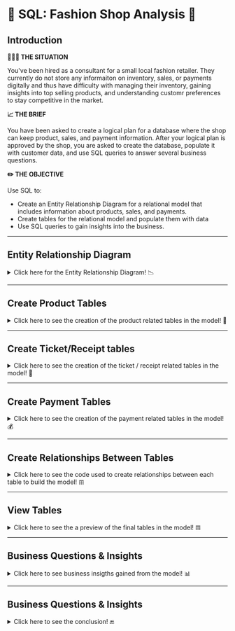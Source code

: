# 👚 SQL: Fashion Shop Analysis 👕

## Introduction
	  
**👩🏻‍💼 THE SITUATION** 

You've been hired as a consultant for a small local fashion retailer. They currently do not store any informaiton on inventory, sales, or payments digitally and thus have difficulty with managing their inventory, gaining insights into top selling products, and understanding customr preferences to stay competitive in the market.

**📈 THE BRIEF**

You have been asked to create a logical plan for a database where the shop can keep product, sales, and payment information. After your logical plan is approved by the shop, you are asked to create the database, populate it with customer data, and use SQL queries to answer several business questions.

**✏️ THE OBJECTIVE**

Use SQL to:
- Create an Entity Relationship Diagram for a relational model that includes information about products, sales, and payments.
- Create tables for the relational model and populate them with data
- Use SQL queries to gain insights into the business.
		
***

## Entity Relationship Diagram
<details> 
<summary>
Click here for the Entity Relationship Diagram! 📉
</summary>
	
<kbd><img src="https://github.com/beatriz-fc-leitao/SQL_projects/blob/main/final_ERD.png" width="750" height="480"></kbd>

</details> 
	
***

## Create Product Tables
<details> 
<summary>
Click here to see the creation of the product related tables in the model! 👚
</summary>
	
**PRODUCT TABLE**
```sql
CREATE TABLE PRODUCT(
   PRODUCT_ID BIGINT NOT NULL,
   TYPE_ID BIGINT NOT NULL,
   SIZE_CODE CHAR(2),
   COLOR_CODE CHAR (6),
   PRODUCT_NAME VARCHAR(40) NOT NULL,
   BRAND_ID BIGINT NOT NULL, 
   GENDER_ID BIGINT NOT NULL,
   DESCRIPTION VARCHAR(100) NOT NULL,
   PRIMARY KEY (PRODUCT_ID)
);
```
	
**BRAND TABLE**
```sql
CREATE TABLE BRAND(
   BRAND_ID BIGINT NOT NULL,
   BRAND_NAME VARCHAR(40) NOT NULL,
   EMAIL VARCHAR(40),
   PRIMARY KEY (BRAND_ID)
);
```
	
**COLOR TABLE**
```sql
CREATE TABLE COLOR(
   COLOR_CODE CHAR(6) NOT NULL,
   COLOR_NAME VARCHAR(20) NOT NULL,
   PRIMARY KEY (COLOR_CODE)
);
```	

**CATEGORY TABLE**
```sql
CREATE TABLE CATEGORY(
   CATEGORY_ID BIGINT NOT NULL,
   CATEGORY_NAME VARCHAR(40) NOT NULL,
   PRIMARY KEY (CATEGORY_ID)
);
```

**SIZE TABLE**
```sql
CREATE TABLE SIZE(
   SIZE_CODE CHAR(2) NOT NULL,
   DESCRIPTION VARCHAR(40) NOT NULL,
   PRIMARY KEY (SIZE_CODE)
);
```
	
**TYPE TABLE**
```sql
CREATE TABLE TYPE(
   TYPE_ID BIGINT NOT NULL,
   TYPE_NAME VARCHAR(40) NOT NULL,
   CATEGORY_ID BIGINT,
   PRIMARY KEY (TYPE_ID)
);
```
	
**GENDER TABLE**
```sql
CREATE TABLE GENDER(
   GENDER_ID BIGINT NOT NULL,
   GENDER_NAME VARCHAR(40) NOT NULL,
   PRIMARY KEY (GENDER_ID)
);
```	
	
</details> 
	
***

## Create Ticket/Receipt tables
<details> 
<summary>
Click here to see the creation of the ticket / receipt related tables in the model! 🧾
</summary>
	
**TICKET TABLE**
```sql
CREATE TABLE TICKET(
   TICKET_ID BIGINT NOT NULL AUTO_INCREMENT,
   TIMEPLACED TIMESTAMP NOT NULL,
   EMPLOYEE_ID INTEGER NOT NULL,
   CUSTOMER_ID INTEGER NOT NULL,
   TOTAL_PRODUCT DECIMAL(20,5) NOT NULL,
   TOTAL_TAX DECIMAL(20,5) NOT NULL,
   TOTAL_ORDER DECIMAL(20,5) NOT NULL,
   CCPAYMENT_ID BIGINT NOT NULL,
   PRIMARY KEY (TICKET_ID)
);
```
	
**TICKET_ITEM TABLE**
```sql
CREATE TABLE TICKET_ITEM(
   TICKET_ID BIGINT NOT NULL,
   NUMSEQ SMALLINT NOT NULL,
   PRODUCT_ID BIGINT NOT NULL,
   QUANTITY SMALLINT NOT NULL,
   PRICE DECIMAL(20,5) NOT NULL,
   TAX_AMOUNT DECIMAL(20,5) NOT NULL,
   PRODUCT_AMOUNT DECIMAL(20,5) NOT NULL,
   PRIMARY KEY (TICKET_ID, NUMSEQ)
);
```
	
**EMPLOYEE TABLE**
```sql
CREATE TABLE EMPLOYEE(
   EMPLOYEE_ID INT NOT NULL,
   FIRSTNAME VARCHAR(40) NOT NULL,
   LASTNAME VARCHAR(40) NOT NULL,
   DOB DATE,
   EMAIL VARCHAR(40),
   PHONENO VARCHAR(20),
   PRIMARY KEY (EMPLOYEE_ID)
);
```	

**CUSTOMER TABLE**
```sql
CREATE TABLE CUSTOMER(
   CUSTOMER_ID INT NOT NULL,
   FIRSTNAME VARCHAR(40) NOT NULL,
   LASTNAME VARCHAR(40) NOT NULL,
   DOB DATE,
   EMAIL VARCHAR(40),
   PHONENO VARCHAR(20),
   PRIMARY KEY (CUSTOMER_ID)
);
```
	
</details> 
	
***

## Create Payment Tables
<details> 
<summary>
Click here to see the creation of the payment related tables in the model! 💰
</summary>
	
**CC PAYMENT TABLE**
```sql
CREATE TABLE CCPAYMENT (
   CCPAYMENT_ID BIGINT NOT NULL AUTO_INCREMENT,
   CCPAYTRAN_ID BIGINT,
   EXPECTED_AMOUNT DECIMAL(20,5) NOT NULL,
   APPROVING_AMOUNT	DECIMAL(20,5),
   APPROVED_AMOUNT DECIMAL(20,5),
   CCPAYMENT_STATE CHAR(1) NOT NULL,
   TIMECREATED TIMESTAMP NOT NULL,
   TIMEUPDATED TIMESTAMP,
   TIMEEXPIRED TIMESTAMP,
   PRIMARY KEY (CCPAYMENT_ID)
);
```
	
**CC CARD TABLE**
```sql
CREATE TABLE CCPAYMENT_CARD (
   CCPAYMENT_ID BIGINT NOT NULL,
   PAYMENT_TYPE CHAR(2) NOT NULL,
   IS_ENCRYPT CHAR(1) NOT NULL,
   CARD_NUMBER VARCHAR(64) NOT NULL,
   BANKNAME VARCHAR(64) NOT NULL,
   CCEXPDATE CHAR(6) NOT NULL,
   CCENTRY_METHOD VARCHAR(20) NOT NULL,
   PRIMARY KEY (CCPAYMENT_ID)
);
```
	
**CC PAYMENT TYPE TABLE**
```sql
CREATE TABLE CCPAYMENT_TYPE (
   CCTYPE CHAR(2) NOT NULL,
   DESCRIPTION VARCHAR(40) NOT NULL,
   PRIMARY KEY (CCTYPE)
);
```	

**PAYMENT STATE TABLE**
```sql
CREATE TABLE CCPAYMENT_STATE (
   CCSTATE CHAR(1) NOT NULL,
   DESCRIPTION VARCHAR(40) NOT NULL,
   PRIMARY KEY (CCSTATE)
);
```

**CC METHOD TABLE**
```sql
CREATE TABLE CCENTRY_METHOD (
   CCMETHOD CHAR(1) NOT NULL,
   DESCRIPTION VARCHAR(40) NOT NULL,
   PRIMARY KEY (CCMETHOD)
);
```
	
</details> 

***

## Create Relationships Between Tables
<details> 
<summary>
Click here to see the code used to create relationships between each table to build the model! 𝌠
</summary>

**Creating relationships between product tables**
```sql
#ALTERING PRODUCT TABLE
ALTER TABLE PRODUCT 
   ADD FOREIGN KEY (TYPE_ID) REFERENCES TYPE(TYPE_ID)
   ON UPDATE CASCADE ON DELETE RESTRICT;

ALTER TABLE PRODUCT 
   ADD FOREIGN KEY (COLOR_CODE) REFERENCES COLOR(COLOR_CODE)
   ON UPDATE CASCADE ON DELETE RESTRICT;

ALTER TABLE PRODUCT 
   ADD FOREIGN KEY (GENDER_ID) REFERENCES GENDER(GENDER_ID)
   ON UPDATE CASCADE ON DELETE RESTRICT;

ALTER TABLE PRODUCT 
   ADD FOREIGN KEY (SIZE_CODE) REFERENCES SIZE(SIZE_CODE)
   ON UPDATE CASCADE ON DELETE RESTRICT;
   
ALTER TABLE PRODUCT 
   ADD FOREIGN KEY (BRAND_ID) REFERENCES BRAND(BRAND_ID)
   ON UPDATE CASCADE ON DELETE RESTRICT;
   
#ALTERING TYPE TABLE
ALTER TABLE TYPE 
   ADD FOREIGN KEY (CATEGORY_ID) REFERENCES CATEGORY(CATEGORY_ID)
   ON UPDATE CASCADE ON DELETE RESTRICT;
```

**Creating relationships between ticket/receipt tables**
```sql   
#ALTER TICKET_ITEM TABLE
ALTER TABLE TICKET_ITEM 
   ADD FOREIGN KEY (PRODUCT_ID) REFERENCES PRODUCT(PRODUCT_ID)
   ON UPDATE CASCADE ON DELETE RESTRICT;

ALTER TABLE TICKET_ITEM 
   ADD FOREIGN KEY (TICKET_ID) REFERENCES TICKET(TICKET_ID)
   ON UPDATE CASCADE ON DELETE RESTRICT;
   
#ALTER TICKET TABLE
ALTER TABLE TICKET
   ADD FOREIGN KEY (EMPLOYEE_ID) REFERENCES EMPLOYEE(EMPLOYEE_ID)
   ON UPDATE CASCADE ON DELETE RESTRICT;

ALTER TABLE TICKET
   ADD FOREIGN KEY (CUSTOMER_ID) REFERENCES CUSTOMER(CUSTOMER_ID)
   ON UPDATE CASCADE ON DELETE RESTRICT;

ALTER TABLE TICKET
   ADD FOREIGN KEY (CCPAYMENT_ID) REFERENCES CCPAYMENT(CCPAYMENT_ID)
   ON UPDATE CASCADE ON DELETE RESTRICT;
```
	
**Creating relationships between payment tables**
```sql
#ALTER CCPAYMENT TABLE
ALTER TABLE CCPAYMENT 
   ADD FOREIGN KEY (CCPAYMENT_STATE)
   REFERENCES CCPAYMENT_STATE (CCSTATE);
   
#ALTER CCPAYMENT_CARD TABLE
ALTER TABLE CCPAYMENT_CARD 
   ADD FOREIGN KEY (CCENTRY_METHOD)
   REFERENCES CCENTRY_METHOD (CCMETHOD);

ALTER TABLE CCPAYMENT_CARD 
   ADD FOREIGN KEY (PAYMENT_TYPE)
   REFERENCES CCPAYMENT_TYPE (CCTYPE);
   
ALTER TABLE CCPAYMENT_CARD 
   ADD FOREIGN KEY (CCPAYMENT_ID)
   REFERENCES CCPAYMENT (CCPAYMENT_ID);
```
	
</details> 

***
	
## View Tables
<details> 
<summary>
Click here to see the a preview of the final tables in the model! 𝌠
</summary>

<br>
Below you can see a preview (first 3 rows) of each final table. The full tables can be found as CSV files in this repo. The data was inserted directly into each table using SQL insert statements.

```sql
# General structure for data inserts
INSERT INTO <TABLE NAME> VALUES
(data);
```

** PRODUCT TABLE**
|PRODUCT_ID|TYPE_ID  |SIZE_CODE|COLOR_CODE|PRODUCT_NAME|BRAND_ID|GENDER_ID|DESCRIPTION        |
|----------|---------|---------|----------|------------|--------|---------|-------------------|
|2039      |10001335 |M        |009933    |Trousers    |86010900|30003891 |sustainable        |
|8500      |10001334 |L        |ffff00    |Skirt       |86010700|30004039 |Made with love     |
|9850      |100001350|L        |000000    |Waistcoat   |86010500|30003891 |Made with love     |

**BRAND TABLE**
|BRAND_ID|BRAND_NAME|EMAIL|
|--------|----------|-----|
|86010100|GAP       |contact@gap.com|
|86010200|American Eagle|contact@ae.com|
|86010300|HM        |contact@hm.com|

**COLOR TABLE**
|COLOR_CODE|COLOR_NAME|
|----------|----------|
|000000    |Black     |
|0000b3    |Blue      |
|009933    |Green     |

**CATEGORY TABLE**
|CATEGORY_ID|CATEGORY_NAME|
|-----------|-------------|
|67010300   |Lower Body Wear/Bottoms|
|67010800   |Upper Body Wear/Tops|
	

**SIZE TABLE**
|SIZE_CODE|DESCRIPTION|
|---------|-----------|
|L        |Large      |
|M        |Medium     |
|S        |Small      |

**TYPE TABLE**
|TYPE_ID|TYPE_NAME|CATEGORY_ID|
|-------|---------|-----------|
|10001334|Skirts   |67010300   |
|10001335|Trousers/Shorts|67010300   |
|10001352|Shirts/Blouses/Polo Shirts/T-shirts|67010800   |
	
**GENDER TABLE**
|GENDER_ID|GENDER_NAME|
|---------|-----------|
|30003891 |FEMALE     |
|30004039 |MALE       |
|30004340 |UNISEX     |

**TICKET TABLE**
|TICKET_ID|TIMEPLACED|EMPLOYEE_ID|CUSTOMER_ID|TOTAL_PRODUCT|TOTAL_TAX|TOTAL_ORDER|CCPAYMENT_ID|
|---------|----------|-----------|-----------|-------------|---------|-----------|------------|
|36701285 |2022-01-09 11:00:18|3          |1          |4.00000      |22.56000 |163.56000  |355501500143|
|48937606 |2022-04-02 17:01:15|3          |2          |3.00000      |12.00800 |87.05800   |178691081716|
|53957703 |2022-05-22 14:02:34|4          |3          |1.00000      |37.10400 |269.00400  |72857319254 |

**TICKET ITEM TABLE**
|TICKET_ID|NUMSEQ   |PRODUCT_ID|QUANTITY|PRICE  |TAX_AMOUNT|PRODUCT_AMOUNT|
|---------|---------|----------|--------|-------|----------|--------------|
|36701285 |1        |645158    |2       |70.50000|11.28000  |141.00000     |
|48937606 |2        |202412    |1       |75.05000|12.00800  |75.05000      |
|53957703 |3        |9850      |2       |115.95000|18.55200  |231.90000     |

**EMPLOYEE TABLE**
|EMPLOYEE_ID|FIRSTNAME|LASTNAME|DOB|EMAIL  |PHONENO  |
|-----------|---------|--------|---|-------|---------|
|1          |Carlos   |Lopez   |1992-01-01|c.lopez@store.com|34615824328|
|2          |Maria    |Salim   |1989-03-29|m.salim@store.com|34670561337|
|3          |Sami     |Omari   |1970-02-23|s.omari@store.com|34655870193|

**CUSTOMER TABLE**
|CUSTOMER_ID|FIRSTNAME|LASTNAME|DOB|EMAIL  |PHONENO  |
|-----------|---------|--------|---|-------|---------|
|1          |Emilia   |Kenny   |1995-05-02|e.kenny@gmail.com|34615824324|
|2          |Ivanna   |Ovens   |1982-05-19|ivanna.o@hotmail.com|34673561237|
|3          |Mariana  |Rea     |1979-01-11|m.rea79@gmail.com|34653870093|

**CCPAYMENT TABLE**
|CCPAYMENT_ID|CCPAYTRAN_ID|EXPECTED_AMOUNT|APPROVING_AMOUNT|APPROVED_AMOUNT|CCPAYMENT_STATE|TIMECREATED        |TIMEUPDATED        |TIMEEXPIRED        |
|------------|------------|---------------|----------------|---------------|---------------|-------------------|-------------------|-------------------|
|8305929187  |330749321073|1782.31680     |1782.31680      |1782.31680     |2              |2022-03-18 15:03:23|2022-03-18 15:03:59|2022-03-18 15:05:15|
|16837199743 |277654323148|662.36000      |662.36000       |662.36000      |2              |2022-05-20 10:33:32|2022-05-20 10:34:31|2022-05-20 10:36:21|
|23671563807 |127187561115|154.28000      |154.28000       |154.28000      |2              |2022-01-27 12:30:49|2022-01-27 12:32:21|2022-01-27 12:33:11|

**CC CARD TABLE**
|CCPAYMENT_ID|PAYMENT_TYPE|IS_ENCRYPT|CARD_NUMBER|BANKNAME|CCEXPDATE|CCENTRY_METHOD     |
|------------|------------|----------|-----------|--------|---------|-------------------|
|8305929187  |AM          |Y         |344491990131977|Santander|21       |2                  |
|16837199743 |MC          |Y         |5500380688224633|Caixabank|19       |2                  |
|23671563807 |VS          |Y         |4539110207988444|Santander|21       |0                  |

**CC PAYMENT TYPE TABLE**
|CCTYPE|DESCRIPTION|
|------|-----------|
|AM    |American Express|
|BK    |Other bank card|
|MC    |MasterCard |
	
**CC PAYMENT STATE TABLE**
|CCSTATE|DESCRIPTION|
|-------|-----------|
|0      |new        |
|1      |approving  |
|2      |approved   |
	
** CCENTRY METHOD TABLE**
|CCMETHOD|DESCRIPTION|
|--------|-----------|
|0       |Swiping    |
|1       |Dipping    |
|2       |Contactless|
	
</details>

***
## Business Questions & Insights
<details> 
<summary>
Click here to see business insigths gained from the model! 📊
</summary>

<br>

In this section, I defined 5 business questions and answered them using SQL queries. The main objective leverage the model and the data to help the fashion shop make informed decisions, improve sales, and stay ahead of their competition. You can find the questions below

**Question 1: Which are the top 3 colors sold last season (summer 2022)?**
```sql
SELECT A.COLOR_NAME COLOR, COUNT(A.COLOR_NAME) NUMBER_ITEMS_SOLD
FROM COLOR A 
JOIN PRODUCT B ON (A.COLOR_CODE = B.COLOR_CODE)
JOIN TICKET_ITEM C ON (B.PRODUCT_ID = C.PRODUCT_ID)
JOIN TICKET D ON (C.TICKET_ID = D.TICKET_ID)
WHERE DATE(D.TIMEPLACED) BETWEEN '2022-06-21' AND '2022-09-23'
GROUP BY A.COLOR_NAME
ORDER BY 2 DESC
LIMIT 3;
```

|COLOR |NUMBER_ITEMS_SOLD|
|------|-----------------|
|Pink  |3                |
|Black |2                |
|Green |2                |

Here we see that pink, black, and green were the top 3 colors last season. The shop can use this information to optimize their inventory management Specifically, to capitalize on the popularity of these colors, the shop can focus on stocking up on more products that feature these colors in their upcoming collections. They can also highlight these colors in their marketing campaigns to appeal to their target audience's preferences. Moreover, they can consider creating exclusive promotions or discounts on items that come in these colors to drive sales and attract customers. In the future, they should monitor customer feedback and market trends to stay up to date on changing color preferences and adjust their strategies accordingly.

**Question 2: How much money was spent per credit card type?**
```sql
SELECT A.DESCRIPTION CREDIT_CARD_TYPE, ROUND(SUM(D.TOTAL_ORDER),2) AMOUNT_SPENT
FROM CCPAYMENT_TYPE A
JOIN CCPAYMENT_CARD B ON (A.CCTYPE = B.PAYMENT_TYPE)
JOIN CCPAYMENT C ON (B.CCPAYMENT_ID = C.CCPAYMENT_ID)
JOIN TICKET D ON (C.CCPAYMENT_ID = D.CCPAYMENT_ID)
GROUP BY A.DESCRIPTION;
```

|CREDIT_CARD_TYPE|AMOUNT_SPENT|
|----------------|------------|
|American Express|3350.58     |
|Other bank card |3774.98     |
|MasterCard      |3813.42     |
|Visa            |4279.19     |
	
Here we see that American Express was the credit card with which more money was spent on purchases at the shop followed by "Other bank card", then MasterCard, and finally Visa. The shop can leverage this insight to make informed decisions regarding their payment processing and marketing strategies. For instance, they can consider offering exclusive promotions or discounts to customers who use these payment methods to encourage their use. Additionally, they could collaborate with these banks to create co-branded marketing campaigns or offer loyalty or rewards programs to their mutual customers. By capitalizing on these popular payment methods, the shop can attract more customers and drive sales.

**Question 3: What is the average amount spent per type of clothes?**
```sql
SELECT D.TYPE_NAME TYPE_OF_CLOTHES, ROUND(AVG(A.TOTAL_ORDER),2) AVG_AMOUNT_SPENT
FROM TICKET A 
JOIN TICKET_ITEM B ON (A.TICKET_ID = B.TICKET_ID)
JOIN PRODUCT C ON (B.PRODUCT_ID = C.PRODUCT_ID)
JOIN TYPE D ON (C.TYPE_ID = D.TYPE_ID)
GROUP BY D.TYPE_NAME;
```

|TYPE_OF_CLOTHES |AVG_AMOUNT_SPENT|
|----------------|----------------|
|Skirts          |759.84          |
|Trousers/Shorts |613.45          |
|Shirts/Blouses/Polo Shirts/T-shirts|702.23          |
|Sweaters/Pullovers|439.63          |
|Jackets/Blazers/Cardigans/Waistcoats|579.61          |

Here we see that on avergae over the last season, customers spent the most money on skirts, followed by toursers/shorts, then shirt, then sweaters, and lastly jackets. The shop can leverage this information to optimize their inventory management, specifically, they can ensure that they have enough stock of the items for which most money was spent on, such as skirts and  trousers/shorts. Additionally, they can offer a wider variety of styles and colors in these categories to meet customer demand and appeal to a broader range of customers. They can also use these insights to inform their marketing and sales strategies by considering featuring items in the high-priced categories prominently in their marketing campaigns, and offering exclusive promotions or discounts on items in these categories to drive sales further.

**Question 4: Which brand results in the most profit?**
```sql
SELECT A.BRAND_NAME, ROUND(SUM(C.PRODUCT_AMOUNT),2) PROFIT
FROM BRAND A
JOIN PRODUCT B ON (A.BRAND_ID = B.BRAND_ID)
JOIN TICKET_ITEM C ON (B.PRODUCT_ID = C.PRODUCT_ID)
GROUP BY A.BRAND_NAME
ORDER BY 2 DESC
LIMIT 1;
```

|BRAND_NAME      |PROFIT |
|----------------|-------|
|Nautica         |3404.94|
	
Here we see that Nautica was the brand that generated the highest profit. Knowign this, the shop can continue to collaborate with Nautica and offer an increased range of Nautica lothing items to further increase sales and convert one-ff customers who purchased Nautica products to loyal recurring customers. If this pattern is observed again in the coming season, the shop could also renegotiate their contract with Nautica to make it more favourable. Additionally, the shop could also analyze the characteristics of the Nautica brand and its products to identify opportunities to expand their product offerings in a similar style or price range, as well as to adjust their pricing strategies to optimize revenue and profitability.
	
**Question 5: Which customer bought the largest number of female clothes?**
```sql
SELECT CONCAT(A.FIRSTNAME,' ',A.LASTNAME) CUSTOMER_NAME, SUM(C.QUANTITY) FEMALE_ITEMS_PURCHASED
FROM CUSTOMER A
JOIN TICKET B ON (A.CUSTOMER_ID = B.CUSTOMER_ID)
JOIN TICKET_ITEM C ON (B.TICKET_ID = C.TICKET_ID)
JOIN PRODUCT D ON (C.PRODUCT_ID = D.PRODUCT_ID)
JOIN GENDER E ON (D.GENDER_ID = E.GENDER_ID)
WHERE E.GENDER_NAME = 'FEMALE'
GROUP BY A.CUSTOMER_ID
ORDER BY 2 DESC
LIMIT 1;
```

|CUSTOMER_NAME   |FEMALE_ITEMS_PURCHASED|
|----------------|----------------------|
|Ivanna Ovens    |20                    |
	
Here we see that Ivanna Ovens was the customer who purchased the largest number of female clothes. Knowing this, the shop can use this insight to identify similar customers who are likely to make frequent purchases and tailor marketing campaigns and promotions to target them specifically. Also, they can offer exclusive perks and discounts to top customers like Ivanna, such as early access to new products or free shipping, to encourage them to continue shopping with the business. Lastly, the shop can could improve customer loyalty and satisfaction by providing excellent customer service and personalized recommendations based on past purchases. They can also reach out to top customers like Ivanna to gather feedback and insights on their shopping experiences, and use this information to make improvements and adjustments to their products and services.
	
</details>

***
	
## Business Questions & Insights
<details> 
<summary>
Click here to see the conclusion! 🔚
</summary>

<br>
	
In this project, I have created a normalized operational database for the little fashion shop. It is a relational database created using MySQL that contains data on shop products, sales, payments, employees, and customers. This database business value to the shop as they are now able to store their data digitally and leverage it to make informed business decisions regarding inventory management, product offerings, and sales and marketing strategies. 
	
Specifically, I found that the top three colors of the last season were pink, black, and green; American Express, "Other bank card", MasterCard, and Visa were the top banks with the most money spent; customers spent the most money on average on skirts, followed by trousers/shorts, shirts, sweaters, and jackets; Nautica was the brand that generated the most profit, and Ivanna Ovens was the top customer with the most purchases.

By leveraging these insights, the business can optimize their inventory management by ensuring that they have enough stock of the most popular products and brands. They can also use these insights to tailor their marketing campaigns and promotions to target the most profitable customer segments, such as top customers or those interested in high-priced categories. Additionally, they can use customer feedback and market trends to inform their product offerings and pricing strategies, ultimately improving their overall profitability and customer satisfaction!
